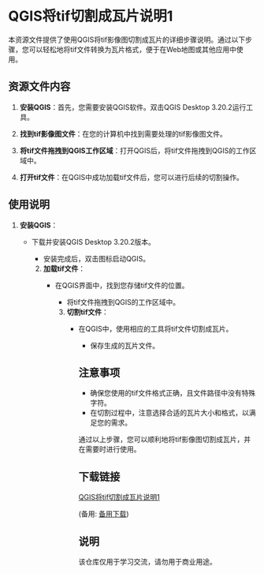 # QGIS将tif切割成瓦片说明1

本资源文件提供了使用QGIS将tif影像图切割成瓦片的详细步骤说明。通过以下步骤，您可以轻松地将tif文件转换为瓦片格式，便于在Web地图或其他应用中使用。

## 资源文件内容

1. **安装QGIS**：首先，您需要安装QGIS软件。双击QGIS Desktop 3.20.2运行工具。

2. **找到tif影像图文件**：在您的计算机中找到需要处理的tif影像图文件。

3. **将tif文件拖拽到QGIS工作区域**：打开QGIS后，将tif文件拖拽到QGIS的工作区域中。

4. **打开tif文件**：在QGIS中成功加载tif文件后，您可以进行后续的切割操作。

## 使用说明

1. **安装QGIS**：
   - 下载并安装QGIS Desktop 3.20.2版本。
      - 安装完成后，双击图标启动QGIS。

      2. **加载tif文件**：
         - 在QGIS界面中，找到您存储tif文件的位置。
            - 将tif文件拖拽到QGIS的工作区域中。

            3. **切割tif文件**：
               - 在QGIS中，使用相应的工具将tif文件切割成瓦片。
                  - 保存生成的瓦片文件。

                  ## 注意事项

                  - 确保您使用的tif文件格式正确，且文件路径中没有特殊字符。
                  - 在切割过程中，注意选择合适的瓦片大小和格式，以满足您的需求。

                  通过以上步骤，您可以顺利地将tif影像图切割成瓦片，并在需要时进行使用。

                  ## 下载链接
                  [QGIS将tif切割成瓦片说明1](https://pan.quark.cn/s/3ddb2b063abf) 

                  (备用: [备用下载](https://pan.baidu.com/s/1M88QZmvtfg0MzuIYBKbgSQ?pwd=trn0))

                  ## 说明

                  该仓库仅用于学习交流，请勿用于商业用途。
